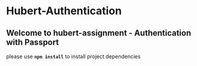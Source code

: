 # Hubert-Authentication
## Welcome to hubert-assignment - Authentication with Passport

please use **`npm install`** to install project dependencies
